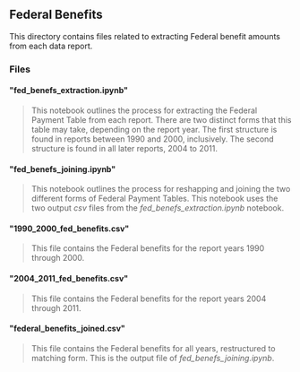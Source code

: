 ## Federal Benefits

This directory contains files related to extracting Federal benefit amounts from each data report.

### Files

#### "fed_benefs_extraction.ipynb"
> This notebook outlines the process for extracting the Federal Payment Table from each report. There are two distinct forms that this table may take, depending on the report year. The first structure is found in reports between 1990 and 2000, inclusively. The second structure is found in all later reports, 2004 to 2011.

#### "fed_benefs_joining.ipynb"
> This notebook outlines the process for reshapping and joining the two different forms of Federal Payment Tables. This notebook uses the two output *csv* files from the *fed_benefs_extraction.ipynb* notebook.

#### "1990_2000_fed_benefits.csv"
> This file contains the Federal benefits for the report years 1990 through 2000. 

#### "2004_2011_fed_benefits.csv"
> This file contains the Federal benefits for the report years 2004 through 2011.

#### "federal_benefits_joined.csv"
> This file contains the Federal benefits for all years, restructured to matching form. This is the output file of *fed_benefs_joining.ipynb*. 



